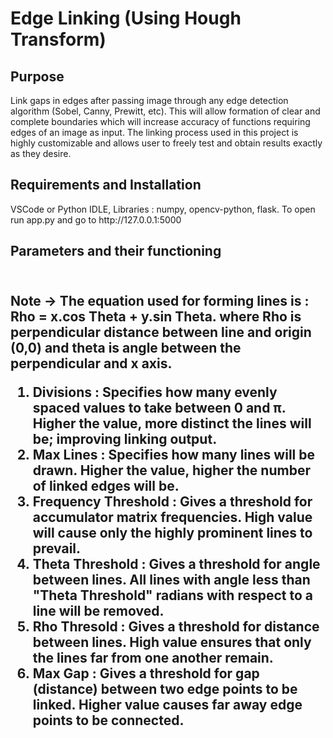 # Edge Linking (Using Hough Transform)
<h2> Purpose </h2> Link gaps in edges after passing image through any edge detection algorithm (Sobel, Canny, Prewitt, etc). This will allow formation of clear and complete boundaries which will increase accuracy of functions requiring edges of an image as input. The linking process used in this project is highly customizable and allows user to freely test and obtain results exactly as they desire.<br>
<h2> Requirements and Installation </h2> VSCode or Python IDLE, Libraries : numpy, opencv-python, flask. To open run app.py and go to http://127.0.0.1:5000 <br>
<h2> Parameters and their functioning <h2><br>
  Note -> The equation used for forming lines is : Rho = x.cos Theta + y.sin Theta. where Rho is perpendicular distance between line and origin (0,0) and theta is angle between the perpendicular and x axis.<br>
<ol>
  <li> Divisions : Specifies how many evenly spaced values to take between 0 and π. Higher the value, more distinct the lines will be; improving linking output. </li>
  <li> Max Lines : Specifies how many lines will be drawn. Higher the value, higher the number of linked edges will be.</li>
  <li> Frequency Threshold : Gives a threshold for accumulator matrix frequencies. High value will cause only the highly prominent lines to prevail. </li>
  <li> Theta Threshold : Gives a threshold for angle between lines. All lines with angle less than "Theta Threshold" radians with respect to a line will be removed.  </li>
  <li> Rho Thresold : Gives a threshold for distance between lines. High value ensures that only the lines far from one another remain. </li>
  <li> Max Gap : Gives a threshold for gap (distance) between two edge points to be linked. Higher value causes far away edge points to be connected. </li>
</ol>
